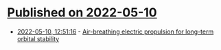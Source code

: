 # [Published on 2022-05-10](index.md)

* [2022-05-10, 12:51:16](https://news.ycombinator.com/item?id=31326460) - [Air-breathing electric propulsion for long-term orbital stability](https://www.sciencedirect.com/science/article/pii/S009457652100607X)
